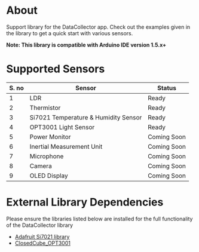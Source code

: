 # About

Support library for the DataCollector app. Check out the examples given in the library to get a quick start with various sensors.

**Note: This library is compatible with Arduino IDE version 1.5.x+** 

# Supported Sensors

| S. no | Sensor                              | Status 
|------|--------------------------------------|--------
| 1    | LDR                                  | Ready   
| 2    | Thermistor                           | Ready   
| 3    | Si7021 Temperature & Humidity Sensor | Ready   
| 4    | OPT3001 Light Sensor                 | Ready
| 5    | Power Monitor                        | Coming Soon 
| 6    | Inertial Measurement Unit            | Coming Soon 
| 7    | Microphone                           | Coming Soon 
| 8    | Camera                               | Coming Soon 
| 9    | OLED Display                         | Coming Soon 


# External Library Dependencies
Please ensure the libraries listed below are installed for the full functionality of the DataCollector library
- [Adafruit Si7021 library](https://github.com/adafruit/Adafruit_Si7021)
- [ClosedCube_OPT3001](https://github.com/closedcube/ClosedCube_OPT3001_Arduino)